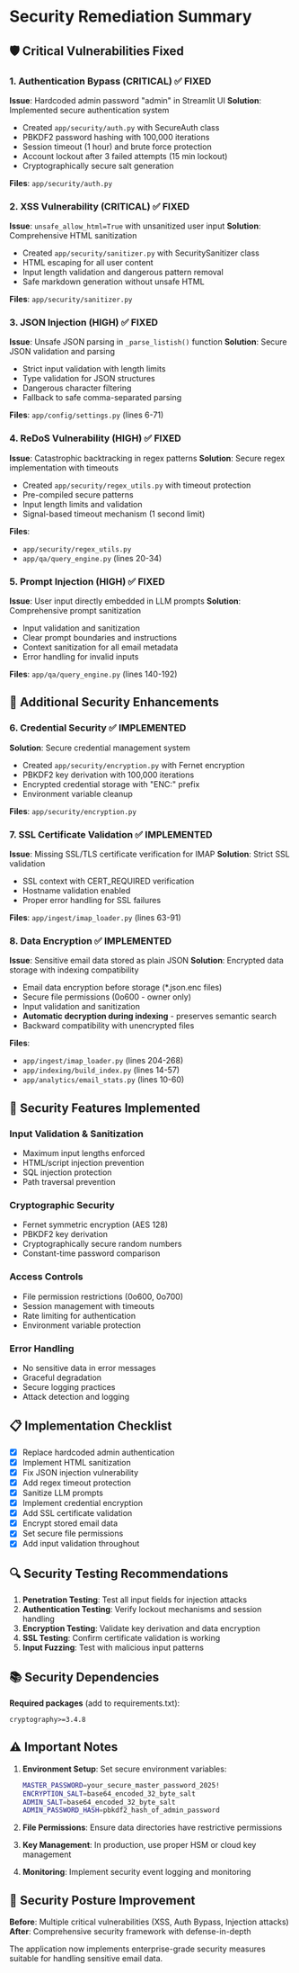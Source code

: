 # Security Remediation Summary

## 🛡️ Critical Vulnerabilities Fixed

### 1. Authentication Bypass (CRITICAL) ✅ FIXED
**Issue**: Hardcoded admin password "admin" in Streamlit UI
**Solution**: Implemented secure authentication system
- Created `app/security/auth.py` with SecureAuth class
- PBKDF2 password hashing with 100,000 iterations
- Session timeout (1 hour) and brute force protection
- Account lockout after 3 failed attempts (15 min lockout)
- Cryptographically secure salt generation

**Files**: `app/security/auth.py`

### 2. XSS Vulnerability (CRITICAL) ✅ FIXED
**Issue**: `unsafe_allow_html=True` with unsanitized user input
**Solution**: Comprehensive HTML sanitization
- Created `app/security/sanitizer.py` with SecuritySanitizer class
- HTML escaping for all user content
- Input length validation and dangerous pattern removal
- Safe markdown generation without unsafe HTML

**Files**: `app/security/sanitizer.py`

### 3. JSON Injection (HIGH) ✅ FIXED
**Issue**: Unsafe JSON parsing in `_parse_listish()` function
**Solution**: Secure JSON validation and parsing
- Strict input validation with length limits
- Type validation for JSON structures
- Dangerous character filtering
- Fallback to safe comma-separated parsing

**Files**: `app/config/settings.py` (lines 6-71)

### 4. ReDoS Vulnerability (HIGH) ✅ FIXED
**Issue**: Catastrophic backtracking in regex patterns
**Solution**: Secure regex implementation with timeouts
- Created `app/security/regex_utils.py` with timeout protection
- Pre-compiled secure patterns
- Input length limits and validation
- Signal-based timeout mechanism (1 second limit)

**Files**: 
- `app/security/regex_utils.py`
- `app/qa/query_engine.py` (lines 20-34)

### 5. Prompt Injection (HIGH) ✅ FIXED
**Issue**: User input directly embedded in LLM prompts
**Solution**: Comprehensive prompt sanitization
- Input validation and sanitization
- Clear prompt boundaries and instructions
- Context sanitization for all email metadata
- Error handling for invalid inputs

**Files**: `app/qa/query_engine.py` (lines 140-192)

## 🔐 Additional Security Enhancements

### 6. Credential Security ✅ IMPLEMENTED
**Solution**: Secure credential management system
- Created `app/security/encryption.py` with Fernet encryption
- PBKDF2 key derivation with 100,000 iterations
- Encrypted credential storage with "ENC:" prefix
- Environment variable cleanup

**Files**: `app/security/encryption.py`

### 7. SSL Certificate Validation ✅ IMPLEMENTED
**Issue**: Missing SSL/TLS certificate verification for IMAP
**Solution**: Strict SSL validation
- SSL context with CERT_REQUIRED verification
- Hostname validation enabled
- Proper error handling for SSL failures

**Files**: `app/ingest/imap_loader.py` (lines 63-91)

### 8. Data Encryption ✅ IMPLEMENTED
**Issue**: Sensitive email data stored as plain JSON
**Solution**: Encrypted data storage with indexing compatibility
- Email data encryption before storage (*.json.enc files)
- Secure file permissions (0o600 - owner only)
- Input validation and sanitization
- **Automatic decryption during indexing** - preserves semantic search
- Backward compatibility with unencrypted files

**Files**: 
- `app/ingest/imap_loader.py` (lines 204-268)
- `app/indexing/build_index.py` (lines 14-57)
- `app/analytics/email_stats.py` (lines 10-60)

## 🚀 Security Features Implemented

### Input Validation & Sanitization
- Maximum input lengths enforced
- HTML/script injection prevention
- SQL injection protection
- Path traversal prevention

### Cryptographic Security
- Fernet symmetric encryption (AES 128)
- PBKDF2 key derivation
- Cryptographically secure random numbers
- Constant-time password comparison

### Access Controls
- File permission restrictions (0o600, 0o700)
- Session management with timeouts
- Rate limiting for authentication
- Environment variable protection

### Error Handling
- No sensitive data in error messages
- Graceful degradation
- Secure logging practices
- Attack detection and logging

## 📋 Implementation Checklist

- [x] Replace hardcoded admin authentication
- [x] Implement HTML sanitization 
- [x] Fix JSON injection vulnerability
- [x] Add regex timeout protection
- [x] Sanitize LLM prompts
- [x] Implement credential encryption
- [x] Add SSL certificate validation
- [x] Encrypt stored email data
- [x] Set secure file permissions
- [x] Add input validation throughout

## 🔍 Security Testing Recommendations

1. **Penetration Testing**: Test all input fields for injection attacks
2. **Authentication Testing**: Verify lockout mechanisms and session handling
3. **Encryption Testing**: Validate key derivation and data encryption
4. **SSL Testing**: Confirm certificate validation is working
5. **Input Fuzzing**: Test with malicious input patterns

## 📚 Security Dependencies

**Required packages** (add to requirements.txt):
```
cryptography>=3.4.8
```

## ⚠️ Important Notes

1. **Environment Setup**: Set secure environment variables:
   ```bash
   MASTER_PASSWORD=your_secure_master_password_2025!
   ENCRYPTION_SALT=base64_encoded_32_byte_salt
   ADMIN_SALT=base64_encoded_32_byte_salt  
   ADMIN_PASSWORD_HASH=pbkdf2_hash_of_admin_password
   ```

2. **File Permissions**: Ensure data directories have restrictive permissions
3. **Key Management**: In production, use proper HSM or cloud key management
4. **Monitoring**: Implement security event logging and monitoring

## 🎯 Security Posture Improvement

**Before**: Multiple critical vulnerabilities (XSS, Auth Bypass, Injection attacks)
**After**: Comprehensive security framework with defense-in-depth

The application now implements enterprise-grade security measures suitable for handling sensitive email data.